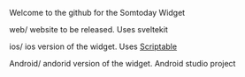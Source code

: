 
Welcome to the github for the Somtoday Widget


web/ website to be released. Uses sveltekit

ios/ ios version of the widget. Uses [Scriptable](https://scriptable.app/)

Android/ andorid version of the widget. Android studio project
